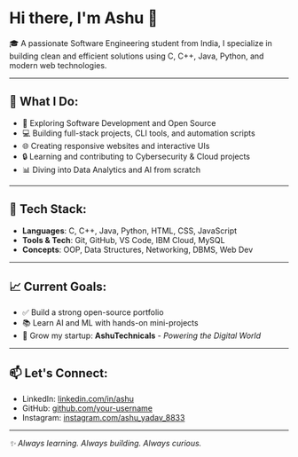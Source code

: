 # Hi there, I'm Ashu 👋

🎓 A passionate Software Engineering student from India, I specialize in building clean and efficient solutions using C, C++, Java, Python, and modern web technologies.

---

## 💼 What I Do:
- 🚀 Exploring Software Development and Open Source
- 💻 Building full-stack projects, CLI tools, and automation scripts
- 🌐 Creating responsive websites and interactive UIs
- 🔒 Learning and contributing to Cybersecurity & Cloud projects
- 📊 Diving into Data Analytics and AI from scratch

---

## 🧠 Tech Stack:
- **Languages**: C, C++, Java, Python, HTML, CSS, JavaScript  
- **Tools & Tech**: Git, GitHub, VS Code, IBM Cloud, MySQL  
- **Concepts**: OOP, Data Structures, Networking, DBMS, Web Dev

---

## 📈 Current Goals:
- ✅ Build a strong open-source portfolio
- 📚 Learn AI and ML with hands-on mini-projects
- 🌟 Grow my startup: **AshuTechnicals** - *Powering the Digital World*

---

## 📫 Let's Connect:
- LinkedIn: [linkedin.com/in/ashu](https://www.linkedin.com/in/ashutosh-yadav-39079430b)
- GitHub: [github.com/your-username](https://github.com/Ashuyadav8833)
- Instagram: [instagram.com/ashu_yadav_8833](instagram.com/ashu_yadav_8833?igsh=dDN5M2pyMHU3Mm5n)

---

_✨ Always learning. Always building. Always curious._
